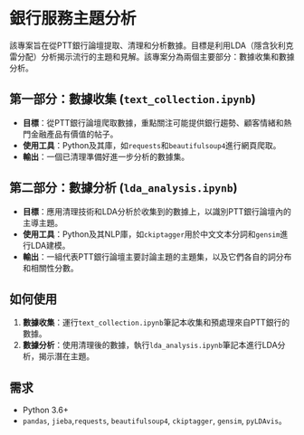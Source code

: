 
# 銀行服務主題分析

該專案旨在從PTT銀行論壇提取、清理和分析數據。目標是利用LDA（隱含狄利克雷分配）分析揭示流行的主題和見解。該專案分為兩個主要部分：數據收集和數據分析。

## 第一部分：數據收集 (`text_collection.ipynb`)

- **目標**：從PTT銀行論壇爬取數據，重點關注可能提供銀行趨勢、顧客情緒和熱門金融產品有價值的帖子。
- **使用工具**：Python及其庫，如`requests`和`beautifulsoup4`進行網頁爬取。
- **輸出**：一個已清理準備好進一步分析的數據集。

## 第二部分：數據分析 (`lda_analysis.ipynb`)

- **目標**：應用清理技術和LDA分析於收集到的數據上，以識別PTT銀行論壇內的主導主題。
- **使用工具**：Python及其NLP庫，如`ckiptagger`用於中文文本分詞和`gensim`進行LDA建模。
- **輸出**：一組代表PTT銀行論壇主要討論主題的主題集，以及它們各自的詞分布和相關性分數。

## 如何使用

1. **數據收集**：運行`text_collection.ipynb`筆記本收集和預處理來自PTT銀行的數據。
2. **數據分析**：使用清理後的數據，執行`lda_analysis.ipynb`筆記本進行LDA分析，揭示潛在主題。

## 需求

- Python 3.6+
- `pandas`, `jieba`,`requests`, `beautifulsoup4`, `ckiptagger`, `gensim`, `pyLDAvis`。
